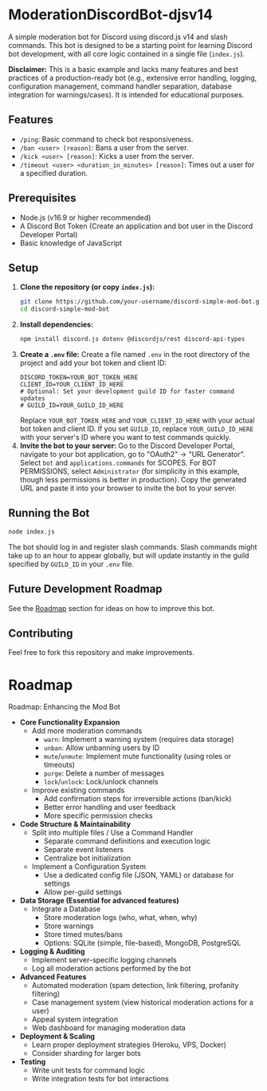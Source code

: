 # ModerationDiscordBot-djsv14

A simple moderation bot for Discord using discord.js v14 and slash commands. This bot is designed to be a starting point for learning Discord bot development, with all core logic contained in a single file (`index.js`).

**Disclaimer:** This is a basic example and lacks many features and best practices of a production-ready bot (e.g., extensive error handling, logging, configuration management, command handler separation, database integration for warnings/cases). It is intended for educational purposes.

## Features

*   `/ping`: Basic command to check bot responsiveness.
*   `/ban <user> [reason]`: Bans a user from the server.
*   `/kick <user> [reason]`: Kicks a user from the server.
*   `/timeout <user> <duration_in_minutes> [reason]`: Times out a user for a specified duration.

## Prerequisites

*   Node.js (v16.9 or higher recommended)
*   A Discord Bot Token (Create an application and bot user in the Discord Developer Portal)
*   Basic knowledge of JavaScript

## Setup

1.  **Clone the repository (or copy `index.js`):**
    ```bash
    git clone https://github.com/your-username/discord-simple-mod-bot.git
    cd discord-simple-mod-bot
    ```
2.  **Install dependencies:**
    ```bash
    npm install discord.js dotenv @discordjs/rest discord-api-types
    ```
3.  **Create a `.env` file:**
    Create a file named `.env` in the root directory of the project and add your bot token and client ID:
    ```env
    DISCORD_TOKEN=YOUR_BOT_TOKEN_HERE
    CLIENT_ID=YOUR_CLIENT_ID_HERE
    # Optional: Set your development guild ID for faster command updates
    # GUILD_ID=YOUR_GUILD_ID_HERE
    ```
    Replace `YOUR_BOT_TOKEN_HERE` and `YOUR_CLIENT_ID_HERE` with your actual bot token and client ID. If you set `GUILD_ID`, replace `YOUR_GUILD_ID_HERE` with your server's ID where you want to test commands quickly.
4.  **Invite the bot to your server:**
    Go to the Discord Developer Portal, navigate to your bot application, go to "OAuth2" -> "URL Generator". Select `bot` and `applications.commands` for SCOPES. For BOT PERMISSIONS, select `Administrator` (for simplicity in this example, though less permissions is better in production). Copy the generated URL and paste it into your browser to invite the bot to your server.

## Running the Bot

```bash
node index.js
```

The bot should log in and register slash commands. Slash commands might take up to an hour to appear globally, but will update instantly in the guild specified by `GUILD_ID` in your `.env` file.

## Future Development Roadmap

See the [Roadmap](#roadmap) section for ideas on how to improve this bot.

## Contributing

Feel free to fork this repository and make improvements.

# Roadmap
Roadmap: Enhancing the Mod Bot

-   **Core Functionality Expansion**
    -   Add more moderation commands
        -   `warn`: Implement a warning system (requires data storage)
        -   `unban`: Allow unbanning users by ID
        -   `mute`/`unmute`: Implement mute functionality (using roles or timeouts)
        -   `purge`: Delete a number of messages
        -   `lock`/`unlock`: Lock/unlock channels
    -   Improve existing commands
        -   Add confirmation steps for irreversible actions (ban/kick)
        -   Better error handling and user feedback
        -   More specific permission checks
-   **Code Structure & Maintainability**
    -   Split into multiple files / Use a Command Handler
        -   Separate command definitions and execution logic
        -   Separate event listeners
        -   Centralize bot initialization
    -   Implement a Configuration System
        -   Use a dedicated config file (JSON, YAML) or database for settings
        -   Allow per-guild settings
-   **Data Storage (Essential for advanced features)**
    -   Integrate a Database
        -   Store moderation logs (who, what, when, why)
        -   Store warnings
        -   Store timed mutes/bans
        -   Options: SQLite (simple, file-based), MongoDB, PostgreSQL
-   **Logging & Auditing**
    -   Implement server-specific logging channels
    -   Log all moderation actions performed by the bot
-   **Advanced Features**
    -   Automated moderation (spam detection, link filtering, profanity filtering)
    -   Case management system (view historical moderation actions for a user)
    -   Appeal system integration
    -   Web dashboard for managing moderation data
-   **Deployment & Scaling**
    -   Learn proper deployment strategies (Heroku, VPS, Docker)
    -   Consider sharding for larger bots
-   **Testing**
    -   Write unit tests for command logic
    -   Write integration tests for bot interactions
